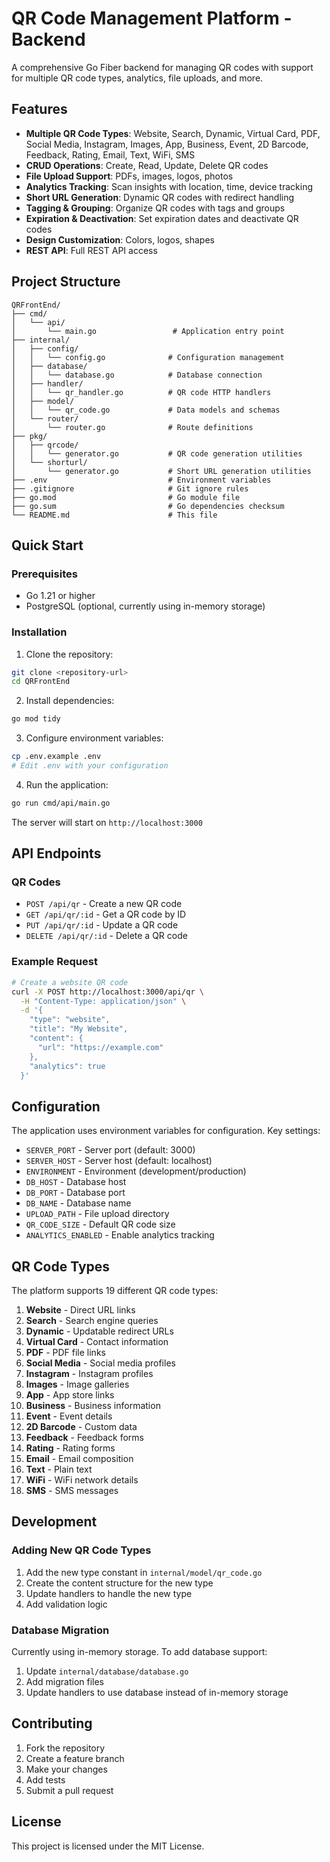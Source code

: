 # QR Code Management Platform - Backend

A comprehensive Go Fiber backend for managing QR codes with support for multiple QR code types, analytics, file uploads, and more.

## Features

- **Multiple QR Code Types**: Website, Search, Dynamic, Virtual Card, PDF, Social Media, Instagram, Images, App, Business, Event, 2D Barcode, Feedback, Rating, Email, Text, WiFi, SMS
- **CRUD Operations**: Create, Read, Update, Delete QR codes
- **File Upload Support**: PDFs, images, logos, photos
- **Analytics Tracking**: Scan insights with location, time, device tracking
- **Short URL Generation**: Dynamic QR codes with redirect handling
- **Tagging & Grouping**: Organize QR codes with tags and groups
- **Expiration & Deactivation**: Set expiration dates and deactivate QR codes
- **Design Customization**: Colors, logos, shapes
- **REST API**: Full REST API access

## Project Structure

```
QRFrontEnd/
├── cmd/
│   └── api/
│       └── main.go                 # Application entry point
├── internal/
│   ├── config/
│   │   └── config.go              # Configuration management
│   ├── database/
│   │   └── database.go            # Database connection
│   ├── handler/
│   │   └── qr_handler.go          # QR code HTTP handlers
│   ├── model/
│   │   └── qr_code.go             # Data models and schemas
│   └── router/
│       └── router.go              # Route definitions
├── pkg/
│   ├── qrcode/
│   │   └── generator.go           # QR code generation utilities
│   └── shorturl/
│       └── generator.go           # Short URL generation utilities
├── .env                           # Environment variables
├── .gitignore                     # Git ignore rules
├── go.mod                         # Go module file
├── go.sum                         # Go dependencies checksum
└── README.md                      # This file
```

## Quick Start

### Prerequisites

- Go 1.21 or higher
- PostgreSQL (optional, currently using in-memory storage)

### Installation

1. Clone the repository:
```bash
git clone <repository-url>
cd QRFrontEnd
```

2. Install dependencies:
```bash
go mod tidy
```

3. Configure environment variables:
```bash
cp .env.example .env
# Edit .env with your configuration
```

4. Run the application:
```bash
go run cmd/api/main.go
```

The server will start on `http://localhost:3000`

## API Endpoints

### QR Codes

- `POST /api/qr` - Create a new QR code
- `GET /api/qr/:id` - Get a QR code by ID
- `PUT /api/qr/:id` - Update a QR code
- `DELETE /api/qr/:id` - Delete a QR code

### Example Request

```bash
# Create a website QR code
curl -X POST http://localhost:3000/api/qr \
  -H "Content-Type: application/json" \
  -d '{
    "type": "website",
    "title": "My Website",
    "content": {
      "url": "https://example.com"
    },
    "analytics": true
  }'
```

## Configuration

The application uses environment variables for configuration. Key settings:

- `SERVER_PORT` - Server port (default: 3000)
- `SERVER_HOST` - Server host (default: localhost)
- `ENVIRONMENT` - Environment (development/production)
- `DB_HOST` - Database host
- `DB_PORT` - Database port
- `DB_NAME` - Database name
- `UPLOAD_PATH` - File upload directory
- `QR_CODE_SIZE` - Default QR code size
- `ANALYTICS_ENABLED` - Enable analytics tracking

## QR Code Types

The platform supports 19 different QR code types:

1. **Website** - Direct URL links
2. **Search** - Search engine queries
3. **Dynamic** - Updatable redirect URLs
4. **Virtual Card** - Contact information
5. **PDF** - PDF file links
6. **Social Media** - Social media profiles
7. **Instagram** - Instagram profiles
8. **Images** - Image galleries
9. **App** - App store links
10. **Business** - Business information
11. **Event** - Event details
12. **2D Barcode** - Custom data
13. **Feedback** - Feedback forms
14. **Rating** - Rating forms
15. **Email** - Email composition
16. **Text** - Plain text
17. **WiFi** - WiFi network details
18. **SMS** - SMS messages

## Development

### Adding New QR Code Types

1. Add the new type constant in `internal/model/qr_code.go`
2. Create the content structure for the new type
3. Update handlers to handle the new type
4. Add validation logic

### Database Migration

Currently using in-memory storage. To add database support:

1. Update `internal/database/database.go`
2. Add migration files
3. Update handlers to use database instead of in-memory storage

## Contributing

1. Fork the repository
2. Create a feature branch
3. Make your changes
4. Add tests
5. Submit a pull request

## License

This project is licensed under the MIT License. 

